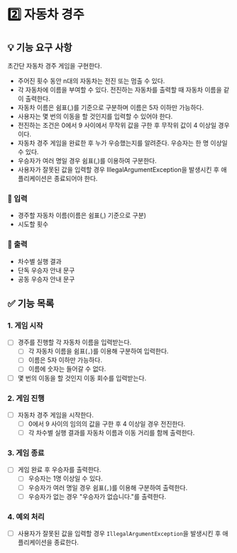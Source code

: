 # 2️⃣ 자동차 경주

## 💡 기능 요구 사항
초간단 자동차 경주 게임을 구현한다.
- 주어진 횟수 동안 n대의 자동차는 전진 또는 멈출 수 있다. 
- 각 자동차에 이름을 부여할 수 있다. 전진하는 자동차를 출력할 때 자동차 이름을 같이 출력한다. 
- 자동차 이름은 쉼표(,)를 기준으로 구분하며 이름은 5자 이하만 가능하다. 
- 사용자는 몇 번의 이동을 할 것인지를 입력할 수 있어야 한다. 
- 전진하는 조건은 0에서 9 사이에서 무작위 값을 구한 후 무작위 값이 4 이상일 경우이다. 
- 자동차 경주 게임을 완료한 후 누가 우승했는지를 알려준다. 우승자는 한 명 이상일 수 있다. 
- 우승자가 여러 명일 경우 쉼표(,)를 이용하여 구분한다. 
- 사용자가 잘못된 값을 입력할 경우 IllegalArgumentException을 발생시킨 후 애플리케이션은 종료되어야 한다.

### 🎯 입력
- 경주할 자동차 이름(이름은 쉼표(,) 기준으로 구분)
- 시도할 횟수
### 🎯 출력
- 차수별 실행 결과
- 단독 우승자 안내 문구
- 공동 우승자 안내 문구

## ✅ 기능 목록

### 1. 게임 시작

- [ ] 경주를 진행할 각 자동차 이름을 입력받는다.
    - [ ] 각 자동차 이름을 쉼표(`,`)를 이용해 구분하여 입력한다.
    - [ ] 이름은 5자 이하만 가능하다.
    - [ ] 이름에 숫자는 들어갈 수 없다.
- [ ] 몇 번의 이동을 할 것인지 이동 회수를 입력받는다.

### 2. 게임 진행

- [ ] 자동차 경주 게임을 시작한다.
    - [ ] 0에서 9 사이의 임의의 값을 구한 후 4 이상일 경우 전진한다.
    - [ ] 각 차수별 실행 결과를 자동차 이름과 이동 거리를 함께 출력한다.

### 3. 게임 종료

- [ ] 게임 완료 후 우승자를 출력한다.
    - [ ] 우승자는 1명 이상일 수 있다.
    - [ ] 우승자가 여러 명일 경우 쉼표(`,`)를 이용해 구분하여 출력한다.
    - [ ] 우승자가 없는 경우 "우승자가 없습니다."를 출력한다.

### 4. 예외 처리
- [ ] 사용자가 잘못된 값을 입력할 경우 `IllegalArgumentException`을 발생시킨 후 애플리케이션을 종료한다.